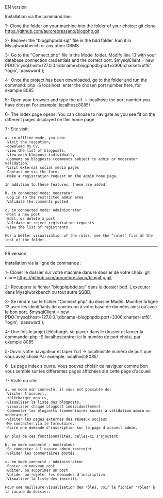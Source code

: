EN version

Installation via the command line:

1- Clone the folder on your machine into the folder of your choice:
git clone https://github.com/aurorebressano/blogphp.git

2- Recover the "blogphpbdd.sql" file in the bdd folder. Run it in Mysqlworkbench or any other DBMS.

3- Go to the "Connect.php" file in the Model folder.
Modify line 13 with your database connection credentials and the correct port.
$mysqlClient = new PDO('mysql:host=127.0.0.1;dbname=blogphpdb;port=3306;charset=utf8', 'login', 'password');

4- Once the project has been downloaded, go to the folder and run the command:
php -S localhost: enter the chosen port number here, for example 8085

5- Open your browser and type the url -> localhost: the port number you have chosen
For example:
localhost:8085/

6- The index page opens. You can choose to navigate as you see fit on the different pages displayed on this home page.

7- Site visit:

    a. in offline mode, you can:
    -Visit the reception,
    -download my CV,
    -view the list of blogposts,
    -view each blogpost individually
    -Comment on blogposts (comments subject to admin or moderator validation)
    -Visit external social media pages
    -Contact me via the form.
    -Make a registration request on the admin home page.

    In addition to these features, these are added:

    b. in connected mode: moderator
    -Log in to the restricted admin area
    -Validate the comments posted

    c. in connected mode: Administrator
    -Post a new post
    -Edit, or delete a post
    -Validate or reject registration requests
    -View the list of registrants.

    For a better visualization of the roles, see the "roles" file at the root of the folder.

__________________________________________________________________________________________________________

FR version

Installation via la ligne de commande :

1- Cloner le dossier sur votre machine dans le dossier de votre choix:
git clone https://github.com/aurorebressano/blogphp.git

2- Récupérer le fichier "blogphpbdd.sql" dans le dossier bdd. L'exécuter dans Mysqlworkbench ou tout autre SGBD.

3- Se rendre sur le fichier "Connect.php" du dossier Model. 
Modifier la ligne 13 avec les identifiants de connexion à votre base de données ainsi qu'avec le bon port.
$mysqlClient = new PDO('mysql:host=127.0.0.1;dbname=blogphpdb;port=3306;charset=utf8', 'login', 'password');

4- Une fois le projet téléchargé, se placer dans le dossier et lancer la commande:
php -S localhost:entrer ici le numéro de port choisi, par exemple 8085

5-Ouvrir votre navigateur et taper l'url -> localhost:le numéro de port que vous avez choisi
Par exemple: 
localhost:8085/

6- La page index s'ouvre. Vous pouvez choisir de naviguer comme bon vous semble sur les différentes pages affichées sur cette page d'accueil.

7- Visite du site:

    a. en mode non connecté, il vous est possible de:
    -Visiter l'accueil, 
    -télécharger mon cv, 
    -visualiser la liste des blogposts, 
    -visualiser chaque blogpost individuellement
    -Commenter les blogposts (commentaires soumis à validation admin ou modérateur)
    -Visiter les pages externes des réseaux sociaux
    -Me contacter via le formulaire.
    -Faire une demande d'inscription sur la page d'accueil admin.

    En plus de ces fonctionnalités, celles-ci s'ajoutent:

    b. en mode connecté : modérateur
    -Se connecter à l'espace admin restreint
    -Valider les commentaires postés

    c. en mode connecté : Administrateur
    -Poster un nouveau post
    -Editer, ou supprimer un post
    -Valider ou rejeter les demandes d'inscription
    -Visualiser la liste des inscrits.

    Pour une meilleure visualisation des rôles, voir le fichier "roles" à la racine du dossier.

    
